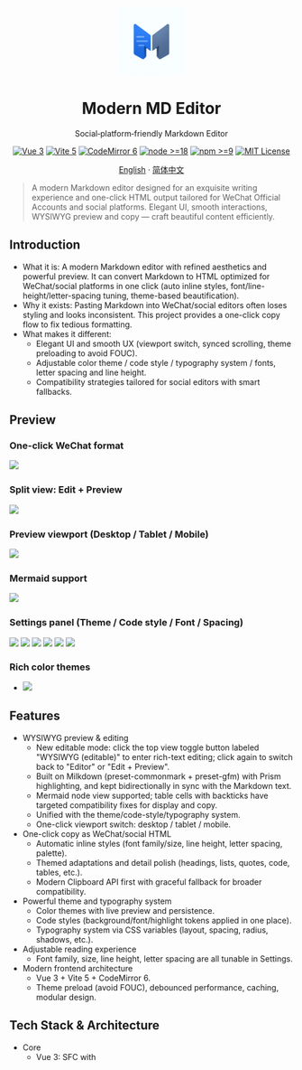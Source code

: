 <p align="center">
  <a href="./public/logo.svg" target="_blank">
    <img src="./public/logo.svg" alt="Modern MD Editor Logo" width="120" />
  </a>
</p>

<h1 align="center">Modern MD Editor</h1>
<p align="center">Social‑platform‑friendly Markdown Editor</p>

<p align="center">
  <a href="https://vuejs.org/"><img src="https://img.shields.io/badge/Vue-3.x-42b883.svg" alt="Vue 3" /></a>
  <a href="https://vitejs.dev/"><img src="https://img.shields.io/badge/Vite-5.x-646CFF.svg" alt="Vite 5" /></a>
  <a href="https://codemirror.net/6/"><img src="https://img.shields.io/badge/CodeMirror-6.x-0b87da.svg" alt="CodeMirror 6" /></a>
  <a href="https://nodejs.org/"><img src="https://img.shields.io/badge/node-%3E%3D18-339933?logo=node.js&logoColor=white" alt="node >=18" /></a>
  <a href="https://www.npmjs.com/"><img src="https://img.shields.io/badge/npm-%3E%3D9-CB3837?logo=npm&logoColor=white" alt="npm >=9" /></a>
  <a href="./LICENSE"><img src="https://img.shields.io/badge/License-MIT-green.svg" alt="MIT License" /></a>
</p>

<p align="center">
  <a href="./README.en.md">English</a> · <a href="./README.md">简体中文</a>
</p>

> A modern Markdown editor designed for an exquisite writing experience and one-click HTML output tailored for WeChat Official Accounts and social platforms. Elegant UI, smooth interactions, WYSIWYG preview and copy — craft beautiful content efficiently.

## Introduction

- What it is: A modern Markdown editor with refined aesthetics and powerful preview. It can convert Markdown to HTML optimized for WeChat/social platforms in one click (auto inline styles, font/line-height/letter-spacing tuning, theme-based beautification).
- Why it exists: Pasting Markdown into WeChat/social editors often loses styling and looks inconsistent. This project provides a one-click copy flow to fix tedious formatting.
- What makes it different:
  - Elegant UI and smooth UX (viewport switch, synced scrolling, theme preloading to avoid FOUC).
  - Adjustable color theme / code style / typography system / fonts, letter spacing and line height.
  - Compatibility strategies tailored for social editors with smart fallbacks.

## Preview

### One-click WeChat format

![](https://xiaobox-public-images.oss-cn-beijing.aliyuncs.com/images20250810145119169.png)

### Split view: Edit + Preview

![](https://xiaobox-public-images.oss-cn-beijing.aliyuncs.com/images20250810144536506.png)

### Preview viewport (Desktop / Tablet / Mobile)

![](https://xiaobox-public-images.oss-cn-beijing.aliyuncs.com/images20250810144616512.png)

### Mermaid support

![](https://xiaobox-public-images.oss-cn-beijing.aliyuncs.com/images20250814231133156.png)

### Settings panel (Theme / Code style / Font / Spacing)

![](https://xiaobox-public-images.oss-cn-beijing.aliyuncs.com/images20250810144902477.png)
![](https://xiaobox-public-images.oss-cn-beijing.aliyuncs.com/images20250810144832875.png)
![](https://xiaobox-public-images.oss-cn-beijing.aliyuncs.com/images20250810144933681.png)
![](https://xiaobox-public-images.oss-cn-beijing.aliyuncs.com/images20250810144947233.png)
![](https://xiaobox-public-images.oss-cn-beijing.aliyuncs.com/images20250810145007195.png)
![](https://xiaobox-public-images.oss-cn-beijing.aliyuncs.com/images20250810145031310.png)

### Rich color themes
- ![](https://xiaobox-public-images.oss-cn-beijing.aliyuncs.com/images20250810144355636.png)

## Features

- WYSIWYG preview & editing
  - New editable mode: click the top view toggle button labeled "WYSIWYG (editable)" to enter rich-text editing; click again to switch back to "Editor" or "Edit + Preview".
  - Built on Milkdown (preset-commonmark + preset-gfm) with Prism highlighting, and kept bidirectionally in sync with the Markdown text.
  - Mermaid node view supported; table cells with backticks have targeted compatibility fixes for display and copy.
  - Unified with the theme/code-style/typography system.
  - One-click viewport switch: desktop / tablet / mobile.
- One-click copy as WeChat/social HTML
  - Automatic inline styles (font family/size, line height, letter spacing, palette).
  - Themed adaptations and detail polish (headings, lists, quotes, code, tables, etc.).
  - Modern Clipboard API first with graceful fallback for broader compatibility.
- Powerful theme and typography system
  - Color themes with live preview and persistence.
  - Code styles (background/font/highlight tokens applied in one place).
  - Typography system via CSS variables (layout, spacing, radius, shadows, etc.).
- Adjustable reading experience
  - Font family, size, line height, letter spacing are all tunable in Settings.
- Modern frontend architecture
  - Vue 3 + Vite 5 + CodeMirror 6.
  - Theme preload (avoid FOUC), debounced performance, caching, modular design.

## Tech Stack & Architecture

- Core
  - Vue 3: SFC with <script setup> and Composition API for clear UI and state.
  - Vite 5: Fast dev server and build with official @vitejs/plugin-vue.
- Editor
  - CodeMirror 6 + vue-codemirror: high-performance editing, shortcuts and scroll sync. Encapsulated in `src/composables/editor/`.
  - WYSIWYG (Milkdown): built with `@milkdown/core`, `preset-commonmark`, `preset-gfm`, `plugin-prism`, `plugin-history`, `plugin-clipboard`, plus a custom Mermaid NodeView; component: `src/components/WysiwygPane.vue`.
- Markdown rendering pipeline
  - `src/core/markdown/parser/*`: parsing coordinator and strategies; `PreviewPane.vue` calls `parseMarkdown` to generate preview and social HTML.
  - `src/core/markdown/post-processors/social-styler.js` and `adapters/*`: inject inline styles and theme adaptations tailored for WeChat/social.
- Copy pipeline
  - `src/core/editor/copy-formats.js`: generate social/Markdown copy formats.
  - `src/core/editor/clipboard.js`: Clipboard API with fallback; simulate social containers and handle fonts/line height/letter spacing details.
- Theme system
  - `src/core/theme/manager.js`: central CSS variable management; `theme-loader.js` pre-injects on first paint; `styles/themes/*` and `core/theme/presets/*` provide presets.
- Style baseline
  - `github-markdown-css` for consistent preview typography combined with custom CSS variables and themes.
- Tests
  - Vitest + @vue/test-utils + jsdom; scripts: `test`, `test:ui`, `test:coverage`.
- Directory layout
  - `components/` (UI) · `composables/` (reusable logic) · `core/` (editor/parser/theme/copy) · `config/` (constants & toolbar) · `styles/` (global & component CSS).

## Requirements

- Node.js: >= 18 (recommend 18/20 LTS)
- Package manager: npm / pnpm / yarn
- Browser: modern Chrome/Edge/Safari/Firefox

## Desktop App Support

This project now ships with an Electron desktop app. You can:

- 🚀 Quick launch: `npm run electron:dev` — starts the Vite dev server and the desktop app together
- 📱 Native experience: full desktop UX with menus and shortcuts
- 💾 Local files: open, edit and save local files
- 🔧 Cross‑platform: macOS, Windows and Linux

### Desktop app features

- File operations: open files (.md, .markdown, .txt, etc.), save files
- Shortcuts: Cmd/Ctrl+O (open), Cmd/Ctrl+S (save)
- Menu bar: complete app menus (File, Edit, View, Help)
- Window management: resizing, fullscreen, etc.
- Logging: detailed logs to help debug and understand app state

### Quick start

```bash
# Dev mode (starts Vite server + Electron together)
npm run electron:dev

# Build the desktop app assets
npm run build:electron

# Package the app
npm run package

# Make an installer (macOS)
npm run make:mac
```

See the full guide in the Electron integration doc: [ELECTRON_README.md](./ELECTRON_README.md)

## Install & Run Locally

```bash
# Clone
git clone https://github.com/xiaobox/mdeditor.git
cd modern-md-editor

# Install deps (pick one)
npm install
# or
yarn
# or
pnpm install

# Dev server
npm run dev

# Production build
npm run build

# Preview built assets locally
npm run preview

# Tests (optional)
npm run test
npm run test:ui
npm run test:coverage
```

## Docker: One-liner Deploy

You can use our public image on Docker Hub (AMD64/ARM64):

- Option A: Docker (simplest)

```bash
# Pull and run (exposes to localhost:8080)
docker run -d --name mdeditor -p 8080:80 helongisno1/mdeditor:latest

# Open
open http://localhost:8080
```

- Option B: Docker Compose

```yaml
version: "3.9"
services:
  mdeditor:
    image: helongisno1/mdeditor:latest
    ports:
      - "8080:80"
    restart: unless-stopped
```

```bash
docker compose up -d
open http://localhost:8080
```

Tip (macOS + OrbStack): containers get a local domain like <container>.orb.local. If you didn't specify --name on first run, Docker assigns a random name (e.g., elegant_feynman), and you may see elegant_feynman.orb.local in the browser. This is a local dev domain only. For production, use your own domain behind a reverse proxy or your server IP:port.

To name the container explicitly (easier local domain via OrbStack):

```bash
docker run -d --name mdeditor -p 8080:80 helongisno1/mdeditor:latest
# Now you can also visit http://mdeditor.orb.local locally
```

## Quick Start (Using the App)

- The app launches fully-functional: left editor, right preview, toolbar on top, view controls, and "Settings" on the top-right for theme & typography.
- View toggle: click "WYSIWYG (editable)" to enter rich-text editing; click again to switch back to "Editor" or "Edit + Preview".
- "Copy" dropdown on the top:
  - Choose "WeChat Format" to copy rich HTML and paste into WeChat/social editors.
  - Choose "MD Format" to copy plain Markdown text.

### Components/Modules & Extension Points

- Editor: `src/components/MarkdownEditor.vue`
- Preview: `src/components/PreviewPane.vue`
- WYSIWYG: `src/components/WysiwygPane.vue`
- Settings panel: `src/components/SettingsPanel.vue`, `src/components/SettingsPanelTabbed.vue`
- Toolbar config: `src/config/toolbar.js` (data-driven; add/reorder easily)
- Copy features: `src/core/editor/copy-formats.js`, `src/core/editor/clipboard.js`
- Markdown parsing & social styling:
  - Coordinator: `src/core/markdown/parser/coordinator.js`
  - Social styler: `src/core/markdown/post-processors/social-styler.js`
  - Theme adapters (extensible): `src/core/markdown/post-processors/adapters/`
- Theme system (CSS vars): `src/core/theme/manager.js`, `src/core/theme/theme-loader.js`

### Copy/Formatting API (for integration)

- Copy as WeChat/social HTML

```js
import { copySocialFormat } from './src/core/editor/copy-formats.js'

const { success, message } = await copySocialFormat(markdownText, {
  // Theme / code style / typography system (optional; usually from Settings/global theme manager)
  theme: currentColorTheme,
  codeTheme: currentCodeStyle,
  themeSystem: currentThemeSystemId,

  // Font settings (optional: used to generate inline styles closer to social editors)
  fontSettings: {
    fontFamily: 'system-default',   // 'microsoft-yahei' | 'pingfang-sc' | 'hiragino-sans' | 'arial' | 'system-safe' | 'system-default'
    fontSize: 16,                   // px, recommend 12~24
    lineHeight: 1.6,                // number; auto if omitted
    letterSpacing: 0                // px
  }
})
```

- Copy as Markdown plain text

```js
import { copyMarkdownFormat } from './src/core/editor/copy-formats.js'

const { success, message } = await copyMarkdownFormat(markdownText)
```

- Extend social theme adapters: add a new adapter under `src/core/markdown/post-processors/adapters/` and register it in `adapters/index.js` to tweak headings, lists, quotes, images, tables, etc.

### Preview & Theme Notes

- Viewport modes: switch `desktop / tablet / mobile` on the top-right to preview responsive layout.
- Theme preload: `src/core/theme/theme-loader.js` injects CSS variables on first paint to avoid flashes.
- CSS variable management: `src/core/theme/manager.js` writes color/code-style/typography/font variables, supporting batched updates for performance.

### Config & Defaults

- Default theme/code style/typography/fonts: `src/config/constants/defaults.js`
- Editor base config: `src/config/constants/editor.js`
- External links: `src/config/constants/links.js`

## Contributing

- Contributions welcome: bug fixes, feature proposals, docs, examples.
- Flow:
  - Fork the repo and create a branch: `feat/xxx` or `fix/xxx`
  - Run locally and verify: `npm run dev`, `npm run test`
  - Open a PR with clear motivation and screenshots/GIFs

- Dev tips:
  - Add toolbar buttons via `src/config/toolbar.js`
  - Extend social styling via `post-processors/adapters/`
  - Add color themes/code styles under `src/core/theme/presets/`

## License

- MIT by default.

## Contact & Thanks

- Source: `https://github.com/xiaobox/mdeditor`
- Inspirations & deps: Vue 3, Vite, CodeMirror 6, github-markdown-css, and more.

## Support Us
If this project helps you, you can support our ongoing development via:

<table style="margin: 0 auto">
  <tbody>
    <tr>
      <td align="center" style="width: 260px">
        <img
          src="https://xiaobox-public-images.oss-cn-beijing.aliyuncs.com/imagescc16a59f8b43da4a3ad3ce201f46fc9d.jpg"
          style="width: 200px"
        /><br />
      </td>
      <td align="center" style="width: 260px">
        <img
          src="https://xiaobox-public-images.oss-cn-beijing.aliyuncs.com/images2d585d78e23826f6698ddd4edec5d9c2.jpg"
          style="width: 200px"
        /><br />
      </td>
    </tr>
  </tbody>
</table>

---
If you find this project useful, please give it a Star ⭐️! Issues/PRs are welcome — let’s make it even better together.

## Star History

[![Star History Chart](https://api.star-history.com/svg?repos=xiaobox/mdeditor&type=Date)](https://www.star-history.com/#xiaobox/mdeditor&Date)